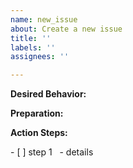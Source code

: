 ```yaml
---
name: new_issue
about: Create a new issue
title: ''
labels: ''
assignees: ''

---
```


**Desired Behavior:**

**Preparation:**

**Action Steps:**

- [ ] step 1
  - details
